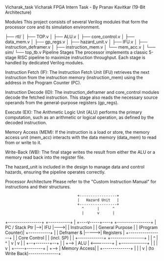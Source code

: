 

Vicharak_task
Vicharak FPGA Intern Task - By Pranav Kavitkar (19-Bit Architecture)

Modules
This project consists of several Verilog modules that form the processor core and its simulation environment.

├── rtl/
│   ├── TOP.v
│   ├── ALU.v
│   ├── core_control.v
│   ├── data_mem.v
│   ├── gp_regs.v
│   ├── hazard_unit.v
│   ├── IFU.v
│   ├── instruction_deframer.v
│   ├── instruction_mem.v
│   └── mem_acc.v
│
└── sim/
    └── top_tb.v
Pipeline Stages
The processor implements a classic 5-stage RISC pipeline to maximize instruction throughput. Each stage is handled by dedicated Verilog modules.

Instruction Fetch (IF): The Instruction Fetch Unit (IFU) retrieves the next instruction from the instruction memory (instruction_mem) using the address in the Program Counter (PC).

Instruction Decode (ID): The instruction_deframer and core_control modules decode the fetched instruction. This stage also reads the necessary source operands from the general-purpose registers (gp_regs).

Execute (EX): The Arithmetic Logic Unit (ALU) performs the primary computation, such as an arithmetic or logical operation, as defined by the decoded instruction.

Memory Access (MEM): If the instruction is a load or store, the memory access unit (mem_acc) interacts with the data memory (data_mem) to read from or write to it.

Write-Back (WB): The final stage writes the result from either the ALU or a memory read back into the register file.

The hazard_unit is included in the design to manage data and control hazards, ensuring the pipeline operates correctly.

Processor Architecture
Please refer to the "Custom Instruction Manual" for instructions and their structures.

                                     +-----------------+
                                     |   Hazard Unit   |
                                     +-----------------+
                                       ^      |      ^
                                       |      v      |
+-----------------+   +-----------+    | +----v-----+----+      +-----------------+
| PC / Stack Ptr  |-->|    IFU    |--->| | Instruction   |      | General Purpose |
| (Program Counter)|   +-----------+    | | Deframer &    |----->|   Registers     |
+-----------------+                      | | Core Control  |      |  (incl. SP)     |
                                       | +-------------+      +-----------------+
                                       |       |       ^             |      ^
                                       |       v       |             v      |
                                       |    +--+-------+--+          |      |
                                       +--> |      ALU     | <--------+      |
                                            +-------------+                 |
                                                  |                       |
                                                  v                       |
                                            +-----+--------+              |
                                       +--> | Memory Access|              |
                                            +--------------+              |
                                                  |                       |
                                                  v                       |
                                            (to Write Back)---------------+
